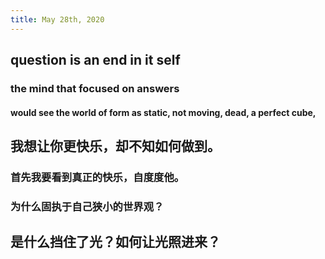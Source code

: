 ```yaml
---
title: May 28th, 2020
---
```


## question is an end in it self
### the mind that focused on answers
#### would see the world of form as static, not moving, dead, a perfect cube,

## 我想让你更快乐，却不知如何做到。
### 首先我要看到真正的快乐，自度度他。

### 为什么固执于自己狭小的世界观？

## 是什么挡住了光？如何让光照进来？
